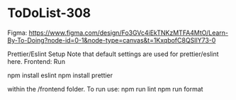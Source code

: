 # ToDoList-308


Figma:
https://www.figma.com/design/Fo3GVc4iEkTNKzMTFA4MtO/Learn-By-To-Doing?node-id=0-1&node-type=canvas&t=1KxqbofC8QSIlY73-0


Prettier/Eslint Setup
Note that default settings are used for prettier/eslint here.
Frontend:
Run

npm install eslint
npm install prettier

within the /frontend folder. To run use:
npm run lint
npm run format
